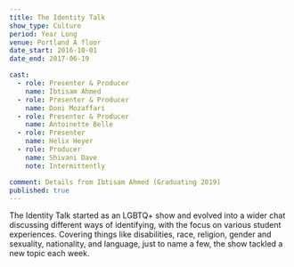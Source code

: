 ```yaml
---
title: The Identity Talk
show_type: Culture
period: Year Long
venue: Portland A floor
date_start: 2016-10-01
date_end: 2017-06-19

cast:
  - role: Presenter & Producer
    name: Ibtisam Ahmed
  - role: Presenter & Producer
    name: Doni Mozaffari
  - role: Presenter & Producer
    name: Antoinette Belle
  - role: Presenter
    name: Helix Heyer
  - role: Producer
    name: Shivani Dave
    note: Intermittently

comment: Details from Ibtisam Ahmed (Graduating 2019)
published: true
---
```


The Identity Talk started as an LGBTQ+ show and evolved into a wider chat discussing different ways of identifying, with the focus on various student experiences. Covering things like disabilities, race, religion, gender and sexuality, nationality, and language, just to name a few, the show tackled a new topic each week.
